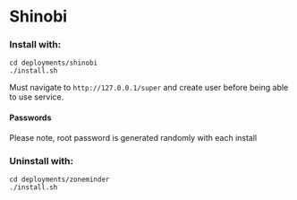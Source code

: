 # Shinobi

### Install with:

```
cd deployments/shinobi
./install.sh
```

Must navigate to `http://127.0.0.1/super` and create user
before being able to use service.

#### Passwords

Please note, root password is generated randomly with each install

### Uninstall with:

```
cd deployments/zoneminder
./install.sh
```
